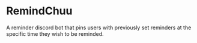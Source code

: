 # RemindChuu
A reminder discord bot that pins users with previously set reminders at the specific time they wish to be reminded.
